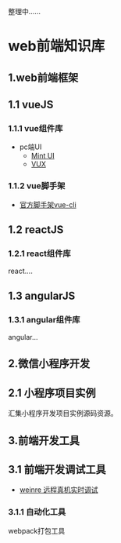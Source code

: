 整理中......

web前端知识库
============

1.web前端框架
--------------

## 1.1 vueJS

### 1.1.1 vue组件库
* pc端UI
    * [Mint UI](http://mint-ui.github.io/#!/zh-cn)
    * [VUX](https://vux.li/#/)

### 1.1.2 vue脚手架
* [官方脚手架vue-cli](https://github.com/vuejs/vue-cli)

## 1.2 reactJS

### 1.2.1 react组件库
react....

## 1.3 angularJS

### 1.3.1 angular组件库
angular...

2.微信小程序开发
------------------

## 2.1 小程序项目实例
汇集小程序开发项目实例源码资源。


3.前端开发工具
----------------

## 3.1 前端开发调试工具
* [weinre 远程真机实时调试](http://www.webzsky.com/?p=908)

### 3.1.1 自动化工具

webpack打包工具

 
